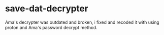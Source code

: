 # save-dat-decrypter

Ama's decrypter was outdated and broken, i fixed and recoded it with using proton and Ama's password decrypt method.
